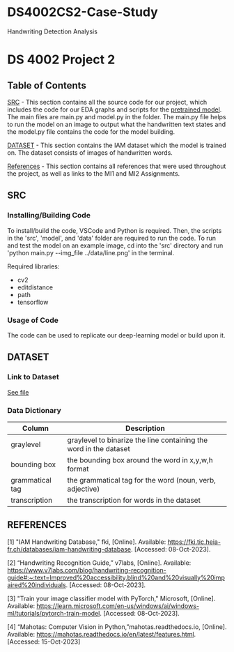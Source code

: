 # DS4002CS2-Case-Study
Handwriting Detection Analysis
# DS 4002 Project 2

## Table of Contents
[SRC](#SRC)  - This section contains all the source code for our project, which includes the code for our EDA graphs and scripts for the [pretrained model](https://github.com/githubharald/SimpleHTR). The main files are main.py and model.py in the folder. The main.py file helps to run the model on an image to output what the handwritten text states and the model.py file contains the code for the model building.

[DATASET](#Dataset)  - This section contains the IAM dataset which the model is trained on. The dataset consists of images of handwritten words.

[References](#References)  - This section contains all references that were used throughout the project, as well as links to the MI1 and MI2 Assignments.

## SRC

### Installing/Building Code
To install/build the code, VSCode and Python is required. Then, the scripts in the 'src', 'model', and 'data' folder are required to run the code. To run and test the model on an example image, cd into the 'src' directory and run 'python main.py --img_file ../data/line.png' in the terminal. 

Required libraries:
- cv2
- editdistance
- path
- tensorflow


### Usage of Code
The code can be used to replicate our deep-learning model or build upon it.

## DATASET

### Link to Dataset
[See file](https://fki.tic.heia-fr.ch/databases/iam-handwriting-database)

### Data Dictionary
| Column| Description|                   
|-------|------------|
| graylevel | graylevel to binarize the line containing the word in the dataset|
| bounding box | the bounding box around the word in x,y,w,h format | 
| grammatical tag | the grammatical tag for the word (noun, verb, adjective) | 
| transcription | the transcription for words in the dataset | 


## REFERENCES 
[1] "IAM Handwriting Database," fki, [Online]. Available: https://fki.tic.heia-fr.ch/databases/iam-handwriting-database. [Accessed: 08-Oct-2023]. 

[2] “Handwriting Recognition Guide,” v7labs, [Online]. Available: https://www.v7labs.com/blog/handwriting-recognition-guide#:~:text=Improved%20accessibility,blind%20and%20visually%20impaired%20individuals. [Accessed: 08-Oct-2023]. 

[3] "Train your image classifier model with PyTorch," Microsoft, [Online]. Available: https://learn.microsoft.com/en-us/windows/ai/windows-ml/tutorials/pytorch-train-model. [Accessed: 08-Oct-2023]. 

[4] “Mahotas: Computer Vision in Python,”mahotas.readthedocs.io, [Online]. Available:
https://mahotas.readthedocs.io/en/latest/features.html.
[Accessed: 15-Oct-2023]
